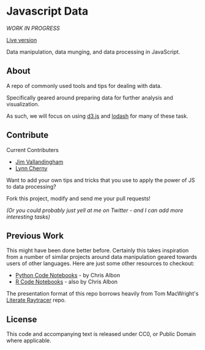 # Javascript Data

_WORK IN PROGRESS_

[Live version](http://vallandingham.me/js_data/)

Data manipulation, data munging, and data processing in JavaScript. 

## About

A repo of commonly used tools and tips for dealing with data.

Specifically geared around preparing data for further analysis and visualization.

As such, we will focus on using [d3.js](http://d3js.org/) and [lodash](http://lodash.com/) for many of these task.

## Contribute

Current Contributers 

- [Jim Vallandingham](https://twitter.com/vlandham)
- [Lynn Cherny](https://twitter.com/arnicas)

Want to add your own tips and tricks that you use to apply the power of JS to data processing?

Fork this project, modify and send me your pull requests!

_(Or you could probably just yell at me on Twitter - and I can add more interesting tasks)_

## Previous Work

This might have been done better before. Certainly this takes inspiration from a number of similar projects around data manipulation geared towards users of other languages. Here are just some other resources to checkout:

- [Python Code Notebooks](http://nbviewer.ipython.org/github/chrisalbon/code_py/tree/master/) - by Chris Albon
- [R Code Notebooks](https://github.com/chrisalbon/code_r) - also by Chris Albon

The presentation format of this repo borrows heavily from Tom MacWright's [Literate Raytracer](https://github.com/tmcw/literate-raytracer) repo. 

## License

This code and accompanying text is released under CC0, or Public Domain where applicable.


